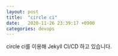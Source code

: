 ```yaml
---
layout: post
title:  "circle ci"
date:   2020-11-26 23:39:17 +0900
categories: devops
---
```

circle ci를 이용해 Jekyll CI/CD 하고 있습니다.
